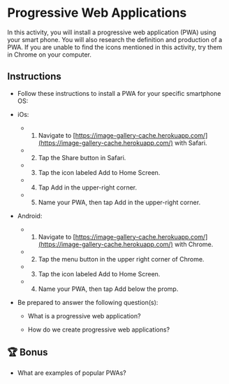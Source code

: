 
# Progressive Web Applications

In this activity, you will install a progressive web application (PWA) using your smart phone. You will also research the definition and production of a PWA. If you are unable to find the icons mentioned in this activity, try them in Chrome on your computer.

## Instructions

* Follow these instructions to install a PWA for your specific smartphone OS:

* iOs:

  * 1. Navigate to [https://image-gallery-cache.herokuapp.com/](https://image-gallery-cache.herokuapp.com/) with Safari.

  * 2. Tap the Share button in Safari.

  * 3. Tap the icon labeled Add to Home Screen.

  * 4. Tap Add in the upper-right corner.

  * 5. Name your PWA, then tap Add in the upper-right corner.

* Android:

  * 1. Navigate to [https://image-gallery-cache.herokuapp.com/](https://image-gallery-cache.herokuapp.com/) with Chrome.

  * 2. Tap the menu button in the upper right corner of Chrome.

  * 3. Tap the icon labeled Add to Home Screen.

  * 4. Name your PWA, then tap Add below the promp.

* Be prepared to answer the following question(s): 

    * What is a progressive web application? 

    * How do we create progressive web applications?


## 🏆 Bonus

* What are examples of popular PWAs?